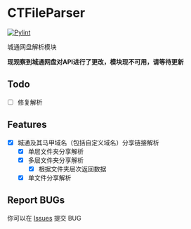 # CTFileParser
[![Pylint](https://github.com/haarlemmer/CTFile-Auto-Download/actions/workflows/pylint.yml/badge.svg)](https://github.com/haarlemmer/CTFile-Auto-Download/actions/workflows/pylint.yml)

城通网盘解析模块

**现观察到城通网盘对API进行了更改，模块现不可用，请等待更新**

## Todo
- [ ] 修复解析

## Features
- [X] 城通及其马甲域名（包括自定义域名）分享链接解析
    - [X] 单层文件夹分享解析
    - [X] 多层文件夹分享解析
        - [X] 根据文件夹层次返回数据
    - [X] 单文件分享解析

## Report BUGs
你可以在 [Issues](https://github.com/haarlemmer/CTFile-Auto-Download/issues) 提交 BUG
